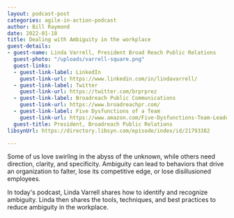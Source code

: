 ```yaml
---
layout: podcast-post
categories: agile-in-action-podcast
author: Bill Raymond
date: 2022-01-18
title: Dealing with Ambiguity in the workplace
guest-details:
- guest-name: Linda Varrell, President Broad Reach Public Relations
  guest-photo: "/uploads/varrell-square.png"
  guest-links:
  - guest-link-label: LinkedIn
    guest-link-url: https://www.linkedin.com/in/lindavarrell/
  - guest-link-label: Twitter
    guest-link-url: https://twitter.com/brprprez
  - guest-link-label: Broadreach Public Communications
    guest-link-url: https://www.broadreachpr.com/
  - guest-link-label: Five Dysfunctions of a Team
    guest-link-url: https://www.amazon.com/Five-Dysfunctions-Team-Leadership-Fable/dp/0787960756/ref=asc_df_0787960756/?tag=hyprod-20&linkCode=df0&hvadid=266023323049&hvpos=&hvnetw=g&hvrand=2957041648475880299&hvpone=&hvptwo=&hvqmt=&hvdev=c&hvdvcmdl=&hvlocint=&hvlocphy=9031939&hvtargid=pla-487653304767&psc=1
  guest-title: President, Broadreach Public Relations
libsynUrl: https://directory.libsyn.com/episode/index/id/21793382

---
```

Some of us love swirling in the abyss of the unknown, while others need direction, clarity, and specificity. Ambiguity can lead to behaviors that drive an organization to falter, lose its competitive edge, or lose disillusioned employees.

In today's podcast, Linda Varrell shares how to identify and recognize ambiguity. Linda then shares the tools, techniques, and best practices to reduce ambiguity in the workplace.